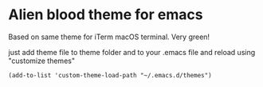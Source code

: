 # Alien blood theme for emacs

Based on same theme for iTerm macOS terminal. Very green!

just add theme file to theme folder and to your .emacs file and reload using "customize themes"

```
(add-to-list 'custom-theme-load-path "~/.emacs.d/themes")
```

